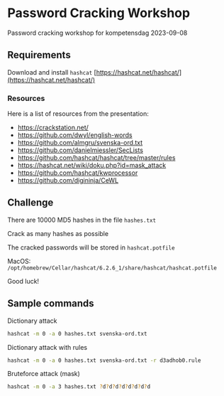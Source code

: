 # Password Cracking Workshop
Password cracking workshop for kompetensdag 2023-09-08

## Requirements
Download and install `hashcat` [https://hashcat.net/hashcat/](https://hashcat.net/hashcat/)

### Resources
Here is a list of resources from the presentation:

* https://crackstation.net/ 
* https://github.com/dwyl/english-words
* https://github.com/almgru/svenska-ord.txt
* https://github.com/danielmiessler/SecLists
* https://github.com/hashcat/hashcat/tree/master/rules 
* https://hashcat.net/wiki/doku.php?id=mask_attack 
* https://github.com/hashcat/kwprocessor
* https://github.com/digininja/CeWL

## Challenge
There are 10000 MD5 hashes in the file `hashes.txt` 

Crack as many hashes as possible

The cracked passwords will be stored in `hashcat.potfile` 

MacOS: `/opt/homebrew/Cellar/hashcat/6.2.6_1/share/hashcat/hashcat.potfile`

Good luck!

## Sample commands

Dictionary attack
```bash
hashcat -m 0 -a 0 hashes.txt svenska-ord.txt
```

Dictionary attack with rules
```bash
hashcat -m 0 -a 0 hashes.txt svenska-ord.txt -r d3adhob0.rule
```

Bruteforce attack (mask)
```bash
hashcat -m 0 -a 3 hashes.txt ?d?d?d?d?d?d?d?d
```

